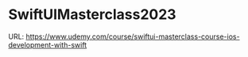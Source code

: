 # SwiftUIMasterclass2023

URL: https://www.udemy.com/course/swiftui-masterclass-course-ios-development-with-swift
